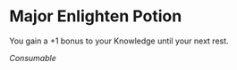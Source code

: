 # Major Enlighten Potion

You gain a +1 bonus to your Knowledge until your next rest.

*Consumable*

